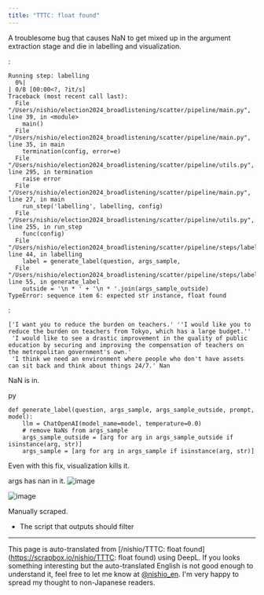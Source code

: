 ```yaml
---
title: "TTTC: float found"
---
```


A troublesome bug that causes NaN to get mixed up in the argument extraction stage and die in labelling and visualization.


:

```
Running step: labelling
  0%|                                                                                    | 0/8 [00:00<?, ?it/s]
Traceback (most recent call last):
  File "/Users/nishio/election2024_broadlistening/scatter/pipeline/main.py", line 39, in <module>
    main()
  File "/Users/nishio/election2024_broadlistening/scatter/pipeline/main.py", line 35, in main
    termination(config, error=e)
  File "/Users/nishio/election2024_broadlistening/scatter/pipeline/utils.py", line 295, in termination
    raise error
  File "/Users/nishio/election2024_broadlistening/scatter/pipeline/main.py", line 27, in main
    run_step('labelling', labelling, config)
  File "/Users/nishio/election2024_broadlistening/scatter/pipeline/utils.py", line 255, in run_step
    func(config)
  File "/Users/nishio/election2024_broadlistening/scatter/pipeline/steps/labelling.py", line 44, in labelling
    label = generate_label(question, args_sample,
  File "/Users/nishio/election2024_broadlistening/scatter/pipeline/steps/labelling.py", line 55, in generate_label
    outside = '\n * ' + '\n * '.join(args_sample_outside)
TypeError: sequence item 6: expected str instance, float found
```


:

```
['I want you to reduce the burden on teachers.' ''I would like you to reduce the burden on teachers from Tokyo, which has a large budget.''
 'I would like to see a drastic improvement in the quality of public education by securing and improving the compensation of teachers on the metropolitan government's own.'
 'I think we need an environment where people who don't have assets can sit back and think about things 24/7.' Nan
```


NaN is in.


py

```
def generate_label(question, args_sample, args_sample_outside, prompt, model):
    llm = ChatOpenAI(model_name=model, temperature=0.0)
    # remove NaNs from args_sample
    args_sample_outside = [arg for arg in args_sample_outside if isinstance(arg, str)]
    args_sample = [arg for arg in args_sample if isinstance(arg, str)]
```


Even with this fix, visualization kills it.


args has nan in it.
![image](https://gyazo.com/f5fb29471b5a877807cdd8a71a554b24/thumb/1000)

![image](https://gyazo.com/c806a3ffd527d7ca2ab517f597c49338/thumb/1000)

Manually scraped.
- The script that outputs should filter

---
This page is auto-translated from [/nishio/TTTC: float found](https://scrapbox.io/nishio/TTTC: float found) using DeepL. If you looks something interesting but the auto-translated English is not good enough to understand it, feel free to let me know at [@nishio_en](https://twitter.com/nishio_en). I'm very happy to spread my thought to non-Japanese readers.